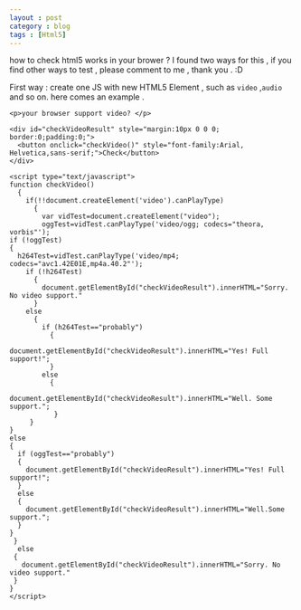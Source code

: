 ```yaml
---
layout : post
category : blog
tags : [Html5]
---
```


how to check html5 works in your brower ?  I found two ways for this , if you find other ways to test , please comment to me , thank you . :D 

First way : create one JS with new HTML5 Element , such as `video` ,`audio` and so on. here comes an example . 

    <p>your browser support video? </p> 

    <div id="checkVideoResult" style="margin:10px 0 0 0; border:0;padding:0;">
      <button onclick="checkVideo()" style="font-family:Arial, Helvetica,sans-serif;">Check</button>
    </div>

    <script type="text/javascript">
    function checkVideo()
      { 
        if(!!document.createElement('video').canPlayType)
          { 
            var vidTest=document.createElement("video");
            oggTest=vidTest.canPlayType('video/ogg; codecs="theora, vorbis"');
    if (!oggTest)
    {
      h264Test=vidTest.canPlayType('video/mp4; codecs="avc1.42E01E,mp4a.40.2"');
        if (!h264Test)
          {
            document.getElementById("checkVideoResult").innerHTML="Sorry. No video support."
          }
        else
          {
            if (h264Test=="probably")
              {
                document.getElementById("checkVideoResult").innerHTML="Yes! Full support!";
              }
            else
              {
                document.getElementById("checkVideoResult").innerHTML="Well. Some support.";
               }
         }
    }
    else
    {
      if (oggTest=="probably")
      {
        document.getElementById("checkVideoResult").innerHTML="Yes! Full support!";
      }
      else
      {
        document.getElementById("checkVideoResult").innerHTML="Well.Some support.";
      }
    }
     }
      else
     {
       document.getElementById("checkVideoResult").innerHTML="Sorry. No video support."
     }
    }
    </script>


